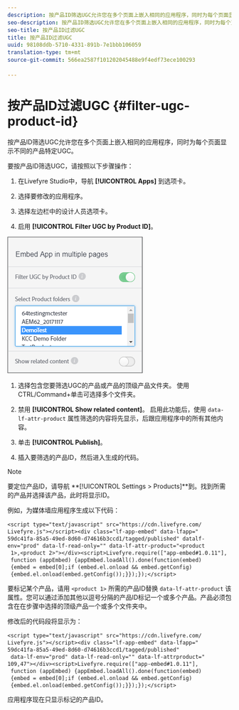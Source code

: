 ```yaml
---
description: 按产品ID筛选UGC允许您在多个页面上嵌入相同的应用程序，同时为每个页面显示不同的产品特定UGC。
seo-description: 按产品ID筛选UGC允许您在多个页面上嵌入相同的应用程序，同时为每个页面显示不同的产品特定UGC。
seo-title: 按产品ID过滤UGC
title: 按产品ID过滤UGC
uuid: 98108ddb-5710-4331-891b-7e1bbb106059
translation-type: tm+mt
source-git-commit: 566ea2587f101202045488e9f4edf73ece100293

---
```



# 按产品ID过滤UGC {#filter-ugc-product-id}

按产品ID筛选UGC允许您在多个页面上嵌入相同的应用程序，同时为每个页面显示不同的产品特定UGC。

要按产品ID筛选UGC，请按照以下步骤操作：

1. 在Livefyre Studio中，导航 **[!UICONTROL Apps]** 到选项卡。

1. 选择要修改的应用程序。

1. 选择左边栏中的设计人员选项卡。

1. 启用 **[!UICONTROL Filter UGC by Product ID]**。

![](assets/filter-ugc-product-id.png)

1. 选择包含您要筛选UGC的产品或产品的顶级产品文件夹。
使用CTRL/Command+单击可选择多个文件夹。

1. 禁用 **[!UICONTROL Show related content]**。
启用此功能后，使用 `data-lf-attr-product` 属性筛选的内容将先显示，后跟应用程序中的所有其他内容。

1. 单击 **[!UICONTROL Publish]**。

1. 插入要筛选的产品ID，然后进入生成的代码。

>[!NOTE]
>
>要定位产品ID，请导航 **[!UICONTROL Settings > Products]**到。找到所需的产品并选择该产品，此时将显示ID。

例如，为媒体墙应用程序生成以下代码：

```
<script type="text/javascript" src="https://cdn.livefyre.com/
Livefyre.js"></script><div class="lf-app-embed" data-lfapp="
59dc41fa-85a5-49ed-8d60-d74616b3ccd1/tagged/published" datalf-
env="prod" data-lf-read-only="" data-lf-attr-product="<product
 1>,<product 2>"></div><script>Livefyre.require(["app-embed#1.0.11"],
 function (appEmbed) {appEmbed.loadAll().done(function(embed)
 {embed = embed[0];if (embed.el.onload && embed.getConfig)
 {embed.el.onload(embed.getConfig());}});});</script>
```

要标记某个产品，请用 `<product 1>` 所需的产品ID替换 `data-lf-attr-product` 该属性。您可以通过添加其他以逗号分隔的产品ID标记一个或多个产品。产品必须包含在在步骤中选择的顶级产品一个或多个文件夹中。

修改后的代码段将显示为：

```
<script type="text/javascript" src="https://cdn.livefyre.com/
Livefyre.js"></script><div class="lf-app-embed" data-lfapp="
59dc41fa-85a5-49ed-8d60-d74616b3ccd1/tagged/published"
 data-lf-env="prod" data-lf-read-only="" data-lf-attrproduct="
109,47"></div><script>Livefyre.require(["app-embed#1.0.11"],
 function (appEmbed) {appEmbed.loadAll().done(function(embed)
 {embed = embed[0];if (embed.el.onload && embed.getConfig)
 {embed.el.onload(embed.getConfig());}});});</script>
```

应用程序现在只显示标记的产品ID。